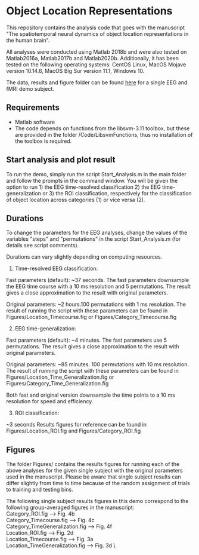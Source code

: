 # Object Location Representations



This repository contains the analysis code that goes with the manuscript "The spatiotemporal neural dynamics of object location representations in the human brain". 

All analyses were conducted using Matlab 2018b and were also tested on Matlab2016a, Matlab2017b and Matlab2020b. Additionally, it has been tested on the following operating systems: CentOS Linux, MacOS Mojave version 10.14.6, MacOS Big Sur version 11.1, Windows 10.

The data, results and figure folder can be found [here](https://osf.io/7zswn/?view_only=db183dde8f4b406aaba5dfc0dd0ae67d) for a single EEG and fMRI demo subject.


## Requirements

- Matlab software
- The code depends on functions from the libsvm-3.11 toolbox, but these are provided in the folder /Code/LibsvmFunctions, thus no installation of the toolbox is required.


## Start analysis and plot result

To run the demo, simply run the script Start_Analysis.m in the main folder and follow the prompts in the command window. You will be given the option to run 1) the EEG time-resolved classification 2) the EEG time-generalization or 3) the ROI classification, respectively for the classification of object location across categories (1) or vice versa (2).


## Durations

To change the parameters for the EEG analyses, change the values of the variables "steps" and "permutations" in the script Start_Analysis.m (for details see script comments).

Durations can vary slightly depending on computing resources. 

1) Time-resolved EEG classification: 

Fast parameters (default): ~37 seconds. The fast parameters downsample the EEG time course with a 10 ms resolution and 5 permutations. The result gives a close approximation to the result with original parameters.

Original parameters: ~2 hours.100 permutations with 1 ms resolution. The result of running the script with these parameters can be found in Figures/Location_Timecourse.fig or Figures/Category_Timecourse.fig


2) EEG time-generalization:

Fast parameters (default): ~4 minutes. The fast parameters use 5 permutations. The result gives a close approximation to the result with original parameters.

Original parameters: ~85 minutes. 100 permutations with 10 ms resolution. The result of running the script with these parameters can be found in Figures/Location_Time_Generalization.fig or Figures/Category_Time_Generalization.fig

Both fast and original version downsample the time points to a 10 ms resolution for speed and efficiency.


3) ROI classification:

~3 seconds
Results figures for reference can be found in Figures/Location_ROI.fig and Figures/Category_ROI.fig


## Figures

The folder Figures/ contains the results figures for running each of the above analyses for the given single subject with the original parameters used in the manuscript. Please be aware that single subject results can differ slightly from time to time because of the random assignment of trials to training and testing bins.

The following single subject results figures in this demo correspond to the following group-averaged figures in the manuscript: \
Category_ROI.fig --> Fig. 4b \
Category_Timecourse.fig --> Fig. 4c \
Category_TimeGeneralization.fig --> Fig. 4f \
Location_ROI.fig --> Fig. 2d \
Location_Timecourse.fig --> Fig. 3a \
Location_TimeGeneralization.fig --> Fig. 3d \